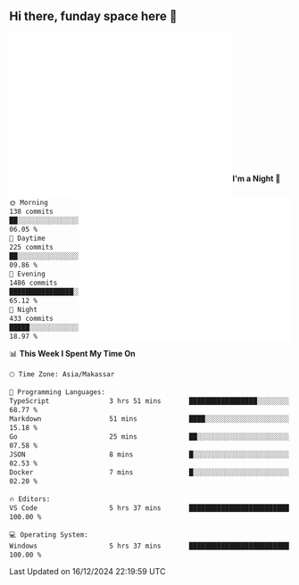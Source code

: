 ## Hi there, funday space here 🚀

<img align="left" width="400" alt="🌞" src="https://raw.githubusercontent.com/fhasnur/fhasnur/main/general.svg">
<img align="right" width="380" alt="🌞" src="https://raw.githubusercontent.com/fhasnur/fhasnur/main/statistics.svg">

<br><br><br><br><br><br><br><br><br><br><br><br><br><br>

<!--START_SECTION:waka-->
**I'm a Night 🦉** 

```text
🌞 Morning                138 commits         ██░░░░░░░░░░░░░░░░░░░░░░░   06.05 % 
🌆 Daytime                225 commits         ██░░░░░░░░░░░░░░░░░░░░░░░   09.86 % 
🌃 Evening                1486 commits        ████████████████░░░░░░░░░   65.12 % 
🌙 Night                  433 commits         █████░░░░░░░░░░░░░░░░░░░░   18.97 % 
```


📊 **This Week I Spent My Time On** 

```text
🕑︎ Time Zone: Asia/Makassar

💬 Programming Languages: 
TypeScript               3 hrs 51 mins       █████████████████░░░░░░░░   68.77 % 
Markdown                 51 mins             ████░░░░░░░░░░░░░░░░░░░░░   15.18 % 
Go                       25 mins             ██░░░░░░░░░░░░░░░░░░░░░░░   07.58 % 
JSON                     8 mins              █░░░░░░░░░░░░░░░░░░░░░░░░   02.53 % 
Docker                   7 mins              █░░░░░░░░░░░░░░░░░░░░░░░░   02.20 % 

🔥 Editors: 
VS Code                  5 hrs 37 mins       █████████████████████████   100.00 % 

💻 Operating System: 
Windows                  5 hrs 37 mins       █████████████████████████   100.00 % 
```


 Last Updated on 16/12/2024 22:19:59 UTC
<!--END_SECTION:waka-->
